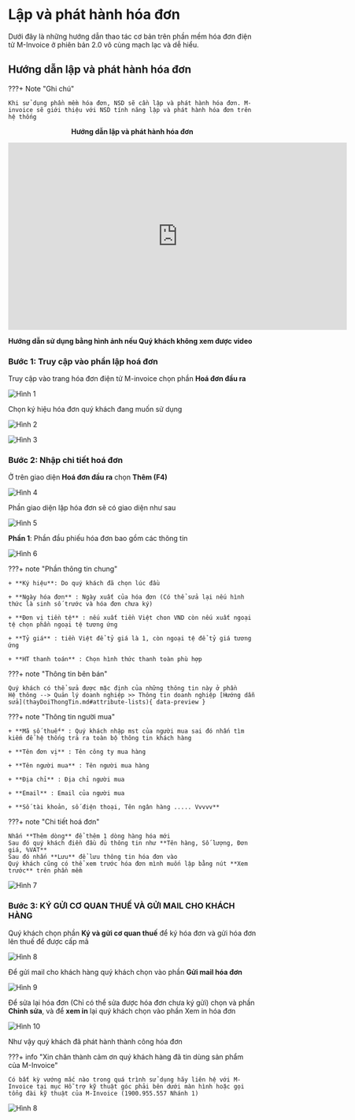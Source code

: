 # **Lập và phát hành hóa đơn**

Dưới đây là những hướng dẫn thao tác cơ bản trên phần mềm hóa đơn điện tử M-Invoice ở phiên bản 2.0 vô cùng mạch lạc và dễ hiểu.

## **Hướng dẫn lập và phát hành hóa đơn**

???+ Note "Ghi chú"

    Khi sử dụng phần mềm hóa đơn, NSD sẽ cần lập và phát hành hóa đơn. M-invoice sẽ giới thiệu với NSD tính năng lập và phát hành hóa đơn trên hệ thống

<p align="center" style="font-weight: bold;">Hướng dẫn lập và phát hành hóa đơn</p>

<iframe style="width: 43rem; height: 380px" src="https://www.youtube.com/embed/A9jnumj5bEE?si=_wWv6DBbSvNFzd5W" title="YouTube video player" frameborder="0" allow="accelerometer; autoplay; clipboard-write; encrypted-media; gyroscope; picture-in-picture; web-share" referrerpolicy="strict-origin-when-cross-origin" allowfullscreen></iframe>

**Hướng dẫn sử dụng bằng hình ảnh nếu Quý khách không xem được video**

### Bước 1: Truy cập vào phần lập hoá đơn

Truy cập vào trang hóa đơn điện tử M-invoice chọn phần **Hoá đơn đầu ra**

![Hình 1](../../assets/images/invoice2/2.0_lapPhatHanhHoaDon_1.png)

Chọn ký hiệu hóa đơn quý khách đang muốn sử dụng

![Hình 2](../../assets/images/invoice2/2.0_lapPhatHanhHoaDon_2.png)

![Hình 3](../../assets/images/invoice2/2.0_lapPhatHanhHoaDon_3.png)

### Bước 2: Nhập chi tiết hoá đơn

Ở trên giao diện **Hoá đơn đầu ra** chọn **Thêm (F4)**

![Hình 4](../../assets/images/invoice2/2.0_lapPhatHanhHoaDon_4.png)

Phần giao diện lập hóa đơn sẽ có giao diện như sau

![Hình 5](../../assets/images/invoice2/2.0_lapPhatHanhHoaDon_5.png)

**Phần 1**: Phần đầu phiếu hóa đơn bao gồm các thông tin

![Hình 6](../../assets/images/invoice2/2.0_lapPhatHanhHoaDon_6.png)

???+ note "Phần thông tin chung"

    + **Ký hiệu**: Do quý khách đã chọn lúc đầu

    + **Ngày hóa đơn** : Ngày xuất của hóa đơn (Có thể sửa lại nếu hình thức là sinh số trước và hóa đơn chưa ký)

    + **Đơn vị tiền tệ** : nếu xuất tiền Việt chon VND còn nếu xuất ngoại tệ chọn phần ngoại tệ tương ứng

    + **Tỷ giá** : tiền Việt để tỷ giá là 1, còn ngoại tệ để tỷ giá tương ứng

    + **HT thanh toán** : Chọn hình thức thanh toàn phù hợp

???+ note "Thông tin bên bán"

    Quý khách có thể sửa được mặc định của những thông tin này ở phần
    Hệ thông --> Quản lý doanh nghiệp >> Thông tin doanh nghiệp [Hướng dẫn sửa](thayDoiThongTin.md#attribute-lists){ data-preview }

???+ note "Thông tin người mua"

    + **Mã số thuế** : Quý khách nhập mst của người mua sai đó nhấn tìm kiếm để hệ thống trả ra toàn bộ thông tin khách hàng

    + **Tên đơn vị** : Tên công ty mua hàng

    + **Tên người mua** : Tên người mua hàng

    + **Địa chỉ** : Địa chỉ người mua

    + **Email** : Email của người mua

    + **Số tài khoản, số điện thoại, Tên ngân hàng ..... Vvvvv**

???+ note "Chi tiết hoá đơn"

    Nhấn **Thêm dòng** để thêm 1 dòng hàng hóa mới
    Sau đó quý khách điền đầu đủ thông tin như **Tên hàng, Số lượng, Đơn giá, %VAT**
    Sau đó nhấn **Lưu** để lưu thông tin hóa đơn vào
    Quý khách cũng có thể xem trước hóa đơn mình muốn lập bằng nút **Xem trước** trên phần mềm

![Hình 7](../../assets/images/invoice2/2.0_lapPhatHanhHoaDon_7.png)

### Bước 3: KÝ GỬI CƠ QUAN THUẾ VÀ GỬI MAIL CHO KHÁCH HÀNG

Quý khách chọn phần **Ký và gửi cơ quan thuế** để ký hóa đơn và gửi hóa đơn lên thuế để được cấp mã

![Hình 8](../../assets/images/invoice2/2.0_lapPhatHanhHoaDon_8.png)

Để gửi mail cho khách hàng quý khách chọn vào phần **Gửi mail hóa đơn**

![Hình 9](../../assets/images/invoice2/2.0_lapPhatHanhHoaDon_9.png)

Để sửa lại hóa đơn (Chỉ có thể sửa được hóa đơn chưa ký gửi) chọn và phần **Chỉnh sửa**, và để **xem in** lại quý khách chọn vào phần Xem in hóa đơn

![Hình 10](../../assets/images/invoice2/2.0_lapPhatHanhHoaDon_10.png)

Như vậy quý khách đã phát hành thành công hóa đơn

???+ info "Xin chân thành cảm ơn quý khách hàng đã tin dùng sản phẩm của M-Invoice"

    Có bất kỳ vướng mắc nào trong quá trình sử dụng hãy liên hệ với M-Invoice tại mục Hỗ trợ kỹ thuật góc phải bên dưới màn hình hoặc gọi tổng đài kỹ thuật của M-Invoice (1900.955.557 Nhánh 1)

![Hình 8](../../assets/images/invoice2/hotro.png)
